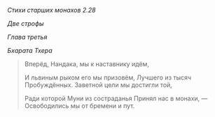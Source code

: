 *Стихи старших монахов 2\.28*

*Две строфы*

*Глава третья*

*Бхарата Тхера*

> Вперёд, Нандака, мы к наставнику идём,
>
> И львиным рыком его мы призовём,
> Лучшего из тысяч Пробуждённых\.
> Заветной цели мы достигли той,
>
> Ради которой Муни из состраданья
> Принял нас в монахи, —
> Освободились мы от бремени и пут\.